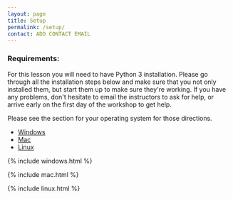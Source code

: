 ```yaml
---
layout: page
title: Setup
permalink: /setup/
contact: ADD CONTACT EMAIL
---
```

### Requirements:
For this lesson you will need to have Python 3 installation.
Please go through all the installation steps below and make sure that
you not only installed them, but start them up to make sure they're working.
If you have any problems, don't hesitate to email the instructors to
ask for help, or arrive early on the first day of the workshop to
get help.

Please see the section for your operating system for those directions.
 - [Windows](#windows)
 - [Mac](#mac)
 - [Linux](#linux)

{% include windows.html %}

{% include mac.html %}

{% include linux.html %}
